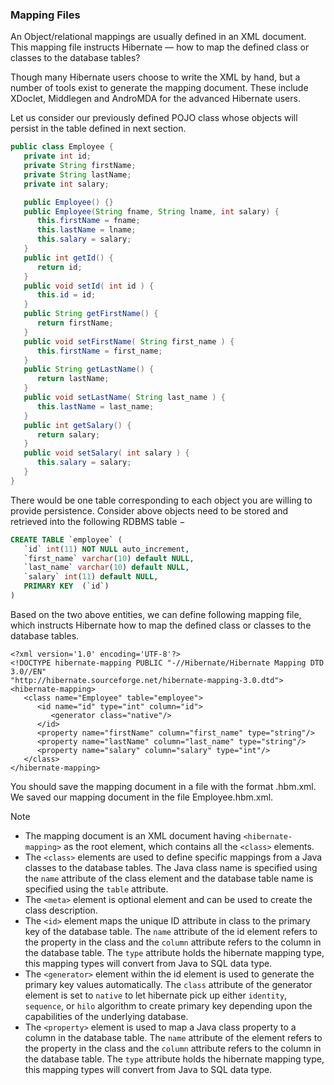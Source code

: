 ### Mapping Files

An Object/relational mappings are usually defined in an XML document. This mapping file instructs Hibernate — how to map the defined class or classes to the database tables?

Though many Hibernate users choose to write the XML by hand, but a number of tools exist to generate the mapping document. These include XDoclet, Middlegen and AndroMDA for the advanced Hibernate users.

Let us consider our previously defined POJO class whose objects will persist in the table defined in next section.

```java
public class Employee {
   private int id;
   private String firstName; 
   private String lastName;   
   private int salary;  

   public Employee() {}
   public Employee(String fname, String lname, int salary) {
      this.firstName = fname;
      this.lastName = lname;
      this.salary = salary;
   }
   public int getId() {
      return id;
   }
   public void setId( int id ) {
      this.id = id;
   }
   public String getFirstName() {
      return firstName;
   }
   public void setFirstName( String first_name ) {
      this.firstName = first_name;
   }
   public String getLastName() {
      return lastName;
   }
   public void setLastName( String last_name ) {
      this.lastName = last_name;
   }
   public int getSalary() {
      return salary;
   }
   public void setSalary( int salary ) {
      this.salary = salary;
   }
}
```

There would be one table corresponding to each object you are willing to provide persistence. Consider above objects need to be stored and retrieved into the following RDBMS table −
    
```sql
CREATE TABLE `employee` (
   `id` int(11) NOT NULL auto_increment,
   `first_name` varchar(10) default NULL,
   `last_name` varchar(10) default NULL,
   `salary` int(11) default NULL,
   PRIMARY KEY  (`id`)
)
```

Based on the two above entities, we can define following mapping file, which instructs Hibernate how to map the defined class or classes to the database tables.

```
<?xml version='1.0' encoding='UTF-8'?>
<!DOCTYPE hibernate-mapping PUBLIC "-//Hibernate/Hibernate Mapping DTD 3.0//EN"
"http://hibernate.sourceforge.net/hibernate-mapping-3.0.dtd">
<hibernate-mapping>
   <class name="Employee" table="employee">
      <id name="id" type="int" column="id">
         <generator class="native"/>
      </id>
      <property name="firstName" column="first_name" type="string"/>
      <property name="lastName" column="last_name" type="string"/>
      <property name="salary" column="salary" type="int"/>
   </class>
</hibernate-mapping>
```

You should save the mapping document in a file with the format <classname>.hbm.xml. We saved our mapping document in the file Employee.hbm.xml.


> [!NOTE]
> - The mapping document is an XML document having `<hibernate-mapping>` as the root element, which contains all the `<class>` elements.
> - The `<class>` elements are used to define specific mappings from a Java classes to the database tables. The Java class name is specified using the `name` attribute of the class element and the database table name is specified using the `table` attribute.
> - The `<meta>` element is optional element and can be used to create the class description.
> - The `<id>` element maps the unique ID attribute in class to the primary key of the database table. The `name` attribute of the id element refers to the property in the class and the `column` attribute refers to the column in the database table. The `type` attribute holds the hibernate mapping type, this mapping types will convert from Java to SQL data type.
> - The `<generator>` element within the id element is used to generate the primary key values automatically. The `class` attribute of the generator element is set to `native` to let hibernate pick up either `identity`, `sequence`, or `hilo` algorithm to create primary key depending upon the capabilities of the underlying database.
> - The `<property>` element is used to map a Java class property to a column in the database table. The `name` attribute of the element refers to the property in the class and the `column` attribute refers to the column in the database table. The `type` attribute holds the hibernate mapping type, this mapping types will convert from Java to SQL data type.
